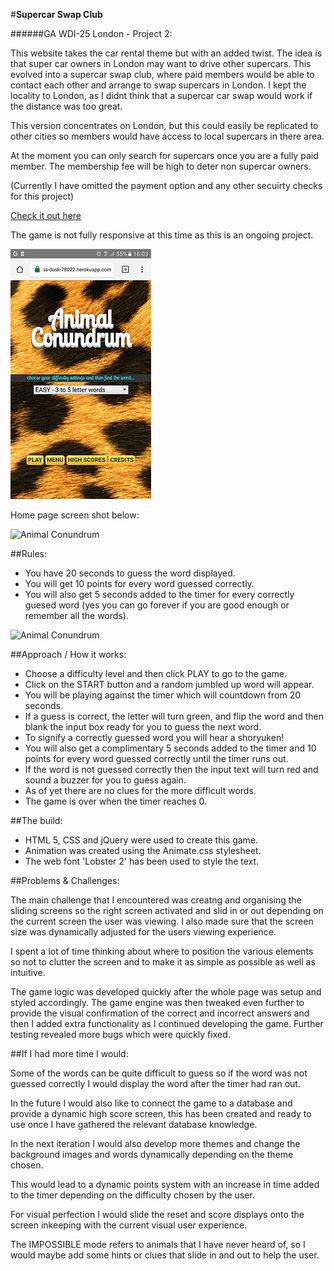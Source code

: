 #**Supercar Swap Club**

######GA WDI-25 London - Project 2:

This website takes the car rental theme but with an added twist. The idea is that super car owners in London may want to drive other supercars. This evolved into a supercar swap club, where paid members would be able to contact each other and arrange to swap supercars in London. I kept the locality to London, as I didnt think that a supercar car swap would work if the distance was too great.

This version concentrates on London, but this could easily be replicated to other cities so members would have access to local supercars in there area. 

At the moment you can only search for supercars once you are a fully paid member. The membership fee will be high to deter non supercar owners.

(Currently I have omitted the payment option and any other secuirty checks for this project)

[Check it out here](https://fast-atoll-53678.herokuapp.com/)

The game is not fully responsive at this time as this is an ongoing project.

![Supercar Car Swap](https://github.com/1Guv/project-1/blob/master/images/AC-mobile-1-small.jpeg?raw=true "Animal Word Conundrum - Mobile screen shot")

Home page screen shot below:

![Animal Conundrum](https://github.com/1Guv/project-1/blob/master/images/Animal-Conundrum-1%20.png?raw=true "Animal Word Conundrum - screen shot")

##Rules:

* You have 20 seconds to guess the word displayed.
* You will get 10 points for every word guessed correctly.
* You will also get 5 seconds added to the timer for every correctly guesed word (yes you can go forever if you are good enough or remember all the words).

![Animal Conundrum](https://github.com/1Guv/project-1/blob/master/images/Animal-Conundrum-2.png?raw=true "Animal Word Conundrum - screen shot")

##Approach / How it works:

* Choose a difficulty level and then click PLAY to go to the game.
* Click on the START button and a random jumbled up word will appear.
* You will be playing against the timer which will countdown from 20 seconds.
* If a guess is correct, the letter will turn green, and flip the word and then blank the input box ready for you to guess the next word.
* To signify a correctly guessed word you will hear a shoryuken!
* You will also get a complimentary 5 seconds added to the timer and 10 points for every word guessed correctly until the timer runs out.
* If the word is not guessed correctly then the input text will turn red and sound a buzzer for you to guess again.
* As of yet there are no clues for the more difficult words.
* The game is over when the timer reaches 0.

##The build:

* HTML 5, CSS and jQuery were used to create this game.
* Animation was created using the Animate.css stylesheet.
* The web font 'Lobster 2' has been used to style the text.

##Problems & Challenges:

The main challenge that I encountered was creatng and organising the sliding screens so the right screen activated and slid in or out depending on the current screen the user was viewing. I also made sure that the screen size was dynamically adjusted for the users viewing experience.

I spent a lot of time thinking about where to position the various elements so not to clutter the screen and to make it as simple as possible as well as intuitive.

The game logic was developed quickly after the whole page was setup and styled accordingly. The game engine was then tweaked even further to provide the visual confirmation of the correct and incorrect answers and then I added extra functionality as I continued developing the game. Further testing revealed more bugs which were quickly fixed.

##If I had more time I would:

Some of the words can be quite difficult to guess so if the word was not guessed correctly I would display the word after the timer had ran out.

In the future I would also like to connect the game to a database and provide a dynamic high score screen, this has been created and ready to use once I have gathered the relevant database knowledge.

In the next iteration I would also develop more themes and change the background images and words dynamically depending on the theme chosen.

This would lead to a dynamic points system with an increase in time added to the timer depending on the difficulty chosen by the user.

For visual perfection I would slide the reset and score displays onto the screen inkeeping with the current visual user experience.

The IMPOSSIBLE mode refers to animals that I have never heard of, so I would maybe add some hints or clues that slide in and out to help the user.

